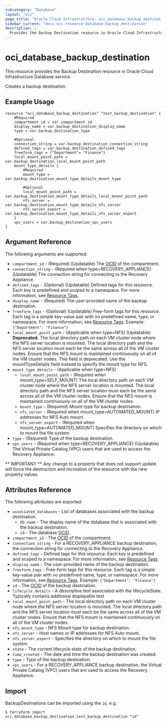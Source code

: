 ```yaml
---
subcategory: "Database"
layout: "oci"
page_title: "Oracle Cloud Infrastructure: oci_database_backup_destination"
sidebar_current: "docs-oci-resource-database-backup_destination"
description: |-
  Provides the Backup Destination resource in Oracle Cloud Infrastructure Database service
---
```


# oci_database_backup_destination
This resource provides the Backup Destination resource in Oracle Cloud Infrastructure Database service.

Creates a backup destination.


## Example Usage

```hcl
resource "oci_database_backup_destination" "test_backup_destination" {
	#Required
	compartment_id = var.compartment_id
	display_name = var.backup_destination_display_name
	type = var.backup_destination_type

	#Optional
	connection_string = var.backup_destination_connection_string
	defined_tags = var.backup_destination_defined_tags
	freeform_tags = {"Department"= "Finance"}
	local_mount_point_path = var.backup_destination_local_mount_point_path
	mount_type_details {
		#Required
		mount_type = var.backup_destination_mount_type_details_mount_type

		#Optional
		local_mount_point_path = var.backup_destination_mount_type_details_local_mount_point_path
		nfs_server = var.backup_destination_mount_type_details_nfs_server
		nfs_server_export = var.backup_destination_mount_type_details_nfs_server_export
	}
	vpc_users = var.backup_destination_vpc_users
}
```

## Argument Reference

The following arguments are supported:

* `compartment_id` - (Required) (Updatable) The [OCID](https://docs.cloud.oracle.com/iaas/Content/General/Concepts/identifiers.htm) of the compartment.
* `connection_string` - (Required when type=RECOVERY_APPLIANCE) (Updatable) The connection string for connecting to the Recovery Appliance.
* `defined_tags` - (Optional) (Updatable) Defined tags for this resource. Each key is predefined and scoped to a namespace. For more information, see [Resource Tags](https://docs.cloud.oracle.com/iaas/Content/General/Concepts/resourcetags.htm). 
* `display_name` - (Required) The user-provided name of the backup destination.
* `freeform_tags` - (Optional) (Updatable) Free-form tags for this resource. Each tag is a simple key-value pair with no predefined name, type, or namespace. For more information, see [Resource Tags](https://docs.cloud.oracle.com/iaas/Content/General/Concepts/resourcetags.htm).  Example: `{"Department": "Finance"}` 
* `local_mount_point_path` - (Applicable when type=NFS) (Updatable) **Deprecated.** The local directory path on each VM cluster node where the NFS server location is mounted. The local directory path and the NFS server location must each be the same across all of the VM cluster nodes. Ensure that the NFS mount is maintained continuously on all of the VM cluster nodes. This field is deprecated. Use the mountTypeDetails field instead to specify the mount type for NFS. 
* `mount_type_details` - (Applicable when type=NFS) 
	* `local_mount_point_path` - (Required when mount_type=SELF_MOUNT) The local directory path on each VM cluster node where the NFS server location is mounted. The local directory path and the NFS server location must each be the same across all of the VM cluster nodes. Ensure that the NFS mount is maintained continuously on all of the VM cluster nodes. 
	* `mount_type` - (Required) Mount type for backup destination.
	* `nfs_server` - (Required when mount_type=AUTOMATED_MOUNT) IP addresses for NFS Auto mount.
	* `nfs_server_export` - (Required when mount_type=AUTOMATED_MOUNT) Specifies the directory on which to mount the file system
* `type` - (Required) Type of the backup destination.
* `vpc_users` - (Required when type=RECOVERY_APPLIANCE) (Updatable) The Virtual Private Catalog (VPC) users that are used to access the Recovery Appliance.


** IMPORTANT **
Any change to a property that does not support update will force the destruction and recreation of the resource with the new property values

## Attributes Reference

The following attributes are exported:

* `associated_databases` - List of databases associated with the backup destination.
	* `db_name` - The display name of the database that is associated with the backup destination.
	* `id` - The database [OCID](https://docs.cloud.oracle.com/iaas/Content/General/Concepts/identifiers.htm).
* `compartment_id` - The [OCID](https://docs.cloud.oracle.com/iaas/Content/General/Concepts/identifiers.htm) of the compartment.
* `connection_string` - For a RECOVERY_APPLIANCE backup destination, the connection string for connecting to the Recovery Appliance.
* `defined_tags` - Defined tags for this resource. Each key is predefined and scoped to a namespace. For more information, see [Resource Tags](https://docs.cloud.oracle.com/iaas/Content/General/Concepts/resourcetags.htm). 
* `display_name` - The user-provided name of the backup destination.
* `freeform_tags` - Free-form tags for this resource. Each tag is a simple key-value pair with no predefined name, type, or namespace. For more information, see [Resource Tags](https://docs.cloud.oracle.com/iaas/Content/General/Concepts/resourcetags.htm).  Example: `{"Department": "Finance"}` 
* `id` - The [OCID](https://docs.cloud.oracle.com/iaas/Content/General/Concepts/identifiers.htm) of the backup destination.
* `lifecycle_details` - A descriptive text associated with the lifecycleState. Typically contains additional displayable text 
* `local_mount_point_path` - The local directory path on each VM cluster node where the NFS server location is mounted. The local directory path and the NFS server location must each be the same across all of the VM cluster nodes. Ensure that the NFS mount is maintained continuously on all of the VM cluster nodes. 
* `nfs_mount_type` - NFS Mount type for backup destination.
* `nfs_server` - Host names or IP addresses for NFS Auto mount.
* `nfs_server_export` - Specifies the directory on which to mount the file system
* `state` - The current lifecycle state of the backup destination.
* `time_created` - The date and time the backup destination was created.
* `type` - Type of the backup destination.
* `vpc_users` - For a RECOVERY_APPLIANCE backup destination, the Virtual Private Catalog (VPC) users that are used to access the Recovery Appliance.

## Import

BackupDestinations can be imported using the `id`, e.g.

```
$ terraform import oci_database_backup_destination.test_backup_destination "id"
```

